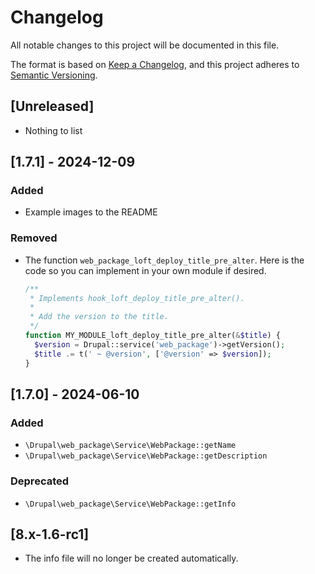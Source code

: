 <!--
id: changelog
tags: ''
-->

# Changelog

All notable changes to this project will be documented in this file.

The format is based on [Keep a Changelog](https://keepachangelog.com/en/1.0.0/),
and this project adheres to [Semantic Versioning](https://semver.org/spec/v2.0.0.html).

## [Unreleased]

- Nothing to list

## [1.7.1] - 2024-12-09

### Added

- Example images to the README

### Removed

- The function `web_package_loft_deploy_title_pre_alter`. Here is the code so you can implement in your own module if desired.

    ```php
    /**
     * Implements hook_loft_deploy_title_pre_alter().
     *
     * Add the version to the title.
     */
    function MY_MODULE_loft_deploy_title_pre_alter(&$title) {
      $version = Drupal::service('web_package')->getVersion();
      $title .= t(' ~ @version', ['@version' => $version]);
    }
    ```

## [1.7.0] - 2024-06-10

### Added

- `\Drupal\web_package\Service\WebPackage::getName`
- `\Drupal\web_package\Service\WebPackage::getDescription`

### Deprecated

- `\Drupal\web_package\Service\WebPackage::getInfo`

## [8.x-1.6-rc1]

* The info file will no longer be created automatically.
